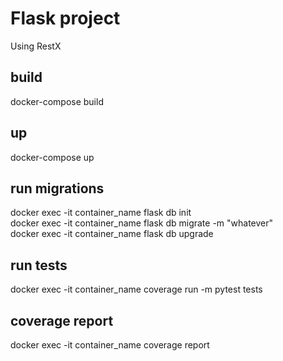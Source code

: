 # Flask project
Using RestX

## build
docker-compose build

## up
docker-compose up

## run migrations 
docker exec -it container_name flask db init  
docker exec -it container_name flask db migrate -m "whatever"  
docker exec -it container_name flask db upgrade
  
## run tests
docker exec -it container_name coverage run -m pytest tests
  
## coverage report
docker exec -it container_name coverage report

